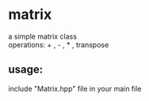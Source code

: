# matrix
a simple matrix class  
operations: + , - , * , transpose


## usage:
include "Matrix.hpp" file in your main file
